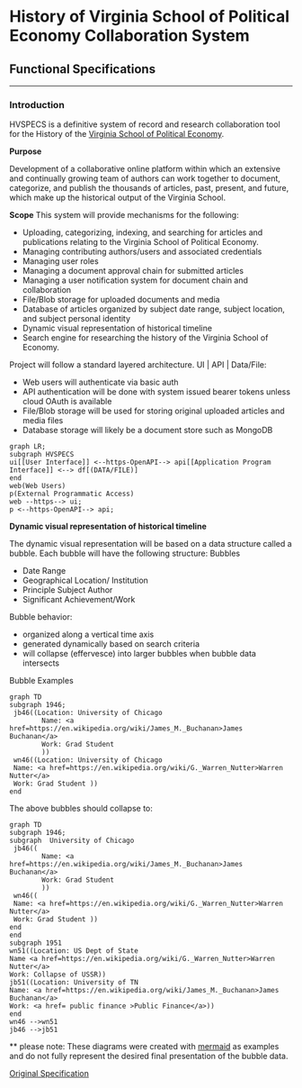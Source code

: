 # History of Virginia School of Political Economy Collaboration System
## Functional Specifications

---


### Introduction

HVSPECS is a definitive system of record and research collaboration tool for the History of the [Virginia School of Political Economy](https://en.wikipedia.org/wiki/Virginia_school_of_political_economy).

**Purpose**

Development of a collaborative online platform within which an extensive and continually growing team of authors can work together to document, categorize, and publish the thousands of articles, past, present, and future, which make up the historical output of the Virginia School. 

**Scope**
This system will provide mechanisms for the following:
- Uploading, categorizing, indexing, and searching for articles and publications relating to the Virginia School of Political Economy.  
- Managing contributing authors/users and associated credentials
- Managing user roles
- Managing a document approval chain for submitted articles
- Managing a user notification system for document chain and collaboration
- File/Blob storage for uploaded documents and media
- Database of articles organized by subject date range, subject location, and subject personal identity
- Dynamic visual representation of historical timeline
- Search engine for researching the history of the Virginia School of Economy.

Project will follow a standard layered architecture.  UI | API | Data/File:

- Web users will authenticate via basic auth
- API authentication will be done with system issued bearer tokens unless cloud OAuth is available
- File/Blob storage will be used for storing original uploaded articles and media files
- Database storage will likely be a document store such as MongoDB

```mermaid
graph LR;
subgraph HVSPECS
ui[[User Interface]] <--https-OpenAPI--> api[[Application Program Interface]] <--> df[(DATA/FILE)]
end
web(Web Users)
p(External Programmatic Access)
web --https--> ui;
p <--https-OpenAPI--> api;
```

**Dynamic visual representation of historical timeline**

The dynamic visual representation will be based on a data structure called a bubble.  Each bubble will have the following structure:
Bubbles
- Date Range
- Geographical Location/ Institution
- Principle Subject Author
- Significant Achievement/Work

Bubble behavior:
- organized along a vertical time axis
- generated dynamically based on search criteria
- will collapse (effervesce) into larger bubbles when bubble data intersects

Bubble Examples
```mermaid
graph TD
subgraph 1946;
 jb46((Location: University of Chicago
        Name: <a href=https://en.wikipedia.org/wiki/James_M._Buchanan>James Buchanan</a>
        Work: Grad Student
        ))
 wn46((Location: University of Chicago
 Name: <a href=https://en.wikipedia.org/wiki/G._Warren_Nutter>Warren Nutter</a>
 Work: Grad Student ))
end
```
The above bubbles should collapse to:
```mermaid
graph TD
subgraph 1946;
subgraph  University of Chicago
 jb46((
        Name: <a href=https://en.wikipedia.org/wiki/James_M._Buchanan>James Buchanan</a>
        Work: Grad Student
        ))
 wn46((
 Name: <a href=https://en.wikipedia.org/wiki/G._Warren_Nutter>Warren Nutter</a>
 Work: Grad Student ))
end
end
subgraph 1951
wn51((Location: US Dept of State
Name <a href=https://en.wikipedia.org/wiki/G._Warren_Nutter>Warren Nutter</a>
Work: Collapse of USSR))
jb51((Location: University of TN
Name: <a href=https://en.wikipedia.org/wiki/James_M._Buchanan>James Buchanan</a>
Work: <a href= public finance >Public Finance</a>))
end
wn46 -->wn51
jb46 -->jb51
```
** please note:
These diagrams were created with [mermaid](https://mermaid.js.org/) as examples and do not fully represent the desired final presentation of the bubble data.

[Original Specification](images/original_spec.jpg)
